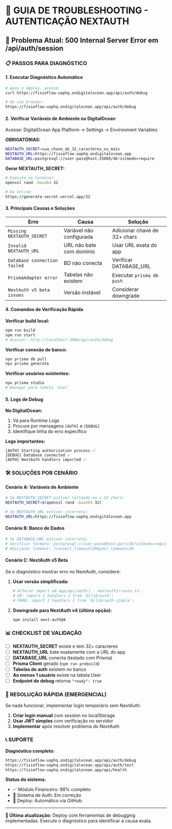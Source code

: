 # 🔧 GUIA DE TROUBLESHOOTING - AUTENTICAÇÃO NEXTAUTH

## 🚨 Problema Atual: 500 Internal Server Error em /api/auth/session

### 📋 PASSOS PARA DIAGNÓSTICO

#### **1. Executar Diagnóstico Automático**
```bash
# Após o deploy, acesse:
curl https://fisioflow-uaphq.ondigitalocean.app/api/auth/debug

# Ou via browser:
https://fisioflow-uaphq.ondigitalocean.app/api/auth/debug
```

#### **2. Verificar Variáveis de Ambiente no DigitalOcean**
Acesse: DigitalOcean App Platform → Settings → Environment Variables

**OBRIGATÓRIAS:**
```bash
NEXTAUTH_SECRET=sua_chave_de_32_caracteres_ou_mais
NEXTAUTH_URL=https://fisioflow-uaphq.ondigitalocean.app
DATABASE_URL=postgresql://user:pass@host:25060/db?sslmode=require
```

**Gerar NEXTAUTH_SECRET:**
```bash
# Execute no terminal:
openssl rand -base64 32

# Ou online:
https://generate-secret.vercel.app/32
```

#### **3. Principais Causas e Soluções**

| **Erro** | **Causa** | **Solução** |
|---|---|---|
| `Missing NEXTAUTH_SECRET` | Variável não configurada | Adicionar chave de 32+ chars |
| `Invalid NEXTAUTH_URL` | URL não bate com domínio | Usar URL exata do app |
| `Database connection failed` | BD não conecta | Verificar DATABASE_URL |
| `PrismaAdapter error` | Tabelas não existem | Executar `prisma db push` |
| `NextAuth v5 beta issues` | Versão instável | Considerar downgrade |

#### **4. Comandos de Verificação Rápida**

**Verificar build local:**
```bash
npm run build
npm run start
# Acessar: http://localhost:3000/api/auth/debug
```

**Verificar conexão de banco:**
```bash
npx prisma db pull
npx prisma generate
```

**Verificar usuários existentes:**
```bash
npx prisma studio
# Navegar para tabela 'User'
```

#### **5. Logs de Debug**

**No DigitalOcean:**
1. Vá para Runtime Logs
2. Procure por mensagens `[AUTH]` e `[DEBUG]`
3. Identifique linha do erro específico

**Logs importantes:**
```
[AUTH] Starting authorization process ✅
[DEBUG] Database connected ✅
[AUTH] NextAuth handlers imported ✅
```

### 🛠️ SOLUÇÕES POR CENÁRIO

#### **Cenário A: Variáveis de Ambiente**
```bash
# Se NEXTAUTH_SECRET estiver faltando ou < 32 chars:
NEXTAUTH_SECRET=$(openssl rand -base64 32)

# Se NEXTAUTH_URL estiver incorreta:
NEXTAUTH_URL=https://fisioflow-uaphq.ondigitalocean.app
```

#### **Cenário B: Banco de Dados**
```bash
# Se DATABASE_URL estiver incorreta:
# Verificar formato: postgresql://user:pass@host:port/db?sslmode=require
# Adicionar timeout: ?connect_timeout=30&pool_timeout=30
```

#### **Cenário C: NextAuth v5 Beta**
Se o diagnóstico mostrar erro no NextAuth, considere:

1. **Usar versão simplificada:**
   ```bash
   # Alterar import em app/api/auth/[...nextauth]/route.ts:
   # DE: import { handlers } from '@/lib/auth';
   # PARA: import { handlers } from '@/lib/auth-simple';
   ```

2. **Downgrade para NextAuth v4 (última opção):**
   ```bash
   npm install next-auth@4
   ```

### 📊 CHECKLIST DE VALIDAÇÃO

- [ ] **NEXTAUTH_SECRET** existe e tem 32+ caracteres
- [ ] **NEXTAUTH_URL** bate exatamente com a URL do app
- [ ] **DATABASE_URL** conecta (testado com Prisma)
- [ ] **Prisma Client** gerado (`npm run prebuild`)
- [ ] **Tabelas de auth** existem no banco
- [ ] **Ao menos 1 usuário** existe na tabela User
- [ ] **Endpoint de debug** retorna `"ready": true`

### 🎯 RESOLUÇÃO RÁPIDA (EMERGENCIAL)

Se nada funcionar, implementar login temporário sem NextAuth:

1. **Criar login manual** com session no localStorage
2. **Usar JWT simples** com verificação no servidor
3. **Implementar** após resolver problema do NextAuth

### 📞 SUPORTE

**Diagnóstico completo:**
```bash
https://fisioflow-uaphq.ondigitalocean.app/api/auth/debug
https://fisioflow-uaphq.ondigitalocean.app/api/auth/test
https://fisioflow-uaphq.ondigitalocean.app/api/health
```

**Status do sistema:**
- ✅ Módulo Financeiro: 98% completo
- 🔧 Sistema de Auth: Em correção
- 🚀 Deploy: Automático via GitHub

---

**📝 Última atualização:** Deploy com ferramentas de debugging implementadas. Execute o diagnóstico para identificar a causa exata.